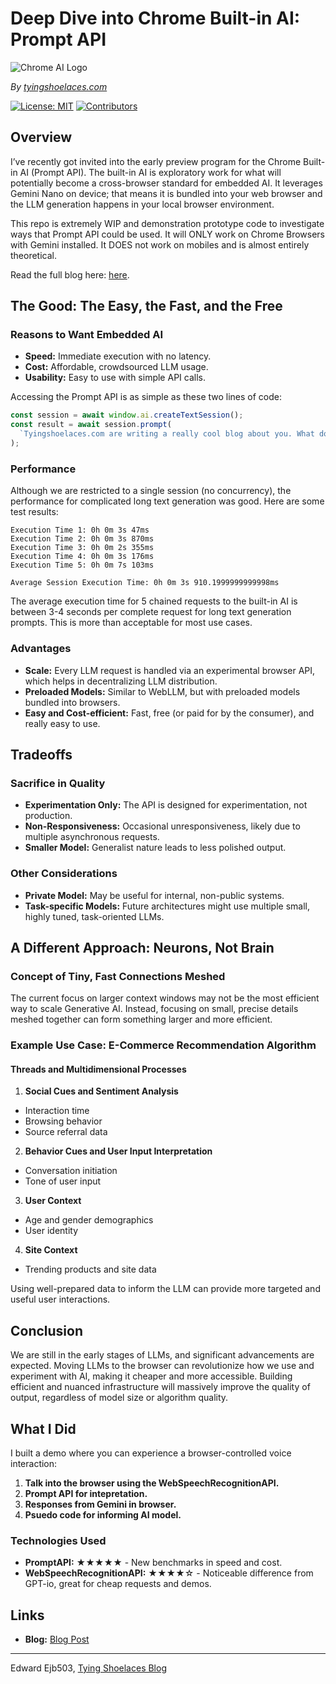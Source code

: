 # Deep Dive into Chrome Built-in AI: Prompt API

![Chrome AI Logo](https://tyingshoelaces.com/_next/image?url=https%3A%2F%2Ftyingshoelaces.com%2F2Frobotwithexplodinghead.jpg&w=3840&q=75)

_By [tyingshoelaces.com](https://tyingshoelaces.com)_

[![License: MIT](https://img.shields.io/badge/license-MIT-green)](https://opensource.org/licenses/MIT) [![Contributors](https://img.shields.io/badge/contributors-1-orange)](https://github.com/Ejb503)

## Overview

I’ve recently got invited into the early preview program for the Chrome Built-in AI (Prompt API). The built-in AI is exploratory work for what will potentially become a cross-browser standard for embedded AI. It leverages Gemini Nano on device; that means it is bundled into your web browser and the LLM generation happens in your local browser environment.

This repo is extremely WIP and demonstration prototype code to investigate ways that Prompt API could be used. It will ONLY work on Chrome Browsers with Gemini installed. It DOES not work on mobiles and is almost entirely theoretical.

Read the full blog here: [here](https://tyingshoelaces.com/blog/chrome-ai-prompt-api).

## The Good: The Easy, the Fast, and the Free

### Reasons to Want Embedded AI

- **Speed:** Immediate execution with no latency.
- **Cost:** Affordable, crowdsourced LLM usage.
- **Usability:** Easy to use with simple API calls.

Accessing the Prompt API is as simple as these two lines of code:

```javascript
const session = await window.ai.createTextSession();
const result = await session.prompt(
  `Tyingshoelaces.com are writing a really cool blog about you. What do you think about that then?`
);
```

### Performance

Although we are restricted to a single session (no concurrency), the performance for complicated long text generation was good. Here are some test results:

```
Execution Time 1: 0h 0m 3s 47ms
Execution Time 2: 0h 0m 3s 870ms
Execution Time 3: 0h 0m 2s 355ms
Execution Time 4: 0h 0m 3s 176ms
Execution Time 5: 0h 0m 7s 103ms

Average Session Execution Time: 0h 0m 3s 910.1999999999998ms
```

The average execution time for 5 chained requests to the built-in AI is between 3-4 seconds per complete request for long text generation prompts. This is more than acceptable for most use cases.

### Advantages

- **Scale:** Every LLM request is handled via an experimental browser API, which helps in decentralizing LLM distribution.
- **Preloaded Models:** Similar to WebLLM, but with preloaded models bundled into browsers.
- **Easy and Cost-efficient:** Fast, free (or paid for by the consumer), and really easy to use.

## Tradeoffs

### Sacrifice in Quality

- **Experimentation Only:** The API is designed for experimentation, not production.
- **Non-Responsiveness:** Occasional unresponsiveness, likely due to multiple asynchronous requests.
- **Smaller Model:** Generalist nature leads to less polished output.

### Other Considerations

- **Private Model:** May be useful for internal, non-public systems.
- **Task-specific Models:** Future architectures might use multiple small, highly tuned, task-oriented LLMs.

## A Different Approach: Neurons, Not Brain

### Concept of Tiny, Fast Connections Meshed

The current focus on larger context windows may not be the most efficient way to scale Generative AI. Instead, focusing on small, precise details meshed together can form something larger and more efficient.

### Example Use Case: E-Commerce Recommendation Algorithm

#### Threads and Multidimensional Processes

1. **Social Cues and Sentiment Analysis**

- Interaction time
- Browsing behavior
- Source referral data

2. **Behavior Cues and User Input Interpretation**

- Conversation initiation
- Tone of user input

3. **User Context**

- Age and gender demographics
- User identity

4. **Site Context**

- Trending products and site data

Using well-prepared data to inform the LLM can provide more targeted and useful user interactions.

## Conclusion

We are still in the early stages of LLMs, and significant advancements are expected. Moving LLMs to the browser can revolutionize how we use and experiment with AI, making it cheaper and more accessible. Building efficient and nuanced infrastructure will massively improve the quality of output, regardless of model size or algorithm quality.

## What I Did

I built a demo where you can experience a browser-controlled voice interaction:

1. **Talk into the browser using the WebSpeechRecognitionAPI.**
2. **Prompt API for intepretation.**
3. **Responses from Gemini in browser.**
4. **Psuedo code for informing AI model.**

### Technologies Used

- **PromptAPI:** ★★★★★ - New benchmarks in speed and cost.
- **WebSpeechRecognitionAPI:** ★★★★☆ - Noticeable difference from GPT-io, great for cheap requests and demos.

## Links

- **Blog:** [Blog Post](https://tyingshoelaces.com/blog/chrome-ai-prompt-api)

---

Edward Ejb503, [Tying Shoelaces Blog](https://tyingshoelaces.com)
